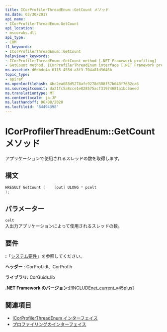 ```yaml
---
title: ICorProfilerThreadEnum::GetCount メソッド
ms.date: 03/30/2017
api_name:
- ICorProfilerThreadEnum.GetCount
api_location:
- mscorwks.dll
api_type:
- COM
f1_keywords:
- ICorProfilerThreadEnum::GetCount
helpviewer_keywords:
- ICorProfilerThreadEnum::GetCount method [.NET Framework profiling]
- GetCount method, ICorProfilerThreadEnum interface [.NET Framework profiling]
ms.assetid: d6dbdc4a-6115-455d-a3f3-704a81d3646b
topic_type:
- apiref
ms.openlocfilehash: 4bc2ea083d5278afc9278d388f57b048f7682ca6
ms.sourcegitcommit: da21fc5a8cce1e028575acf31974681a1bc5aeed
ms.translationtype: MT
ms.contentlocale: ja-JP
ms.lasthandoff: 06/08/2020
ms.locfileid: "84494398"
---
```

# <a name="icorprofilerthreadenumgetcount-method"></a>ICorProfilerThreadEnum::GetCount メソッド
アプリケーションで使用されるスレッドの数を取得します。  
  
## <a name="syntax"></a>構文  
  
```cpp  
HRESULT GetCount (    [out] ULONG * pcelt  
);  
```  
  
## <a name="parameters"></a>パラメーター  
 `celt`  
 入出力アプリケーションによって使用されるスレッドの数。  
  
## <a name="requirements"></a>要件  
 **:**「[システム要件](../../get-started/system-requirements.md)」を参照してください。  
  
 **ヘッダー** : CorProf.idl、CorProf.h  
  
 **ライブラリ:** CorGuids.lib  
  
 **.NET Framework のバージョン:**[!INCLUDE[net_current_v45plus](../../../../includes/net-current-v45plus-md.md)]  
  
## <a name="see-also"></a>関連項目

- [ICorProfilerThreadEnum インターフェイス](icorprofilerthreadenum-interface.md)
- [プロファイリングのインターフェイス](profiling-interfaces.md)
